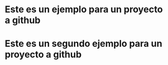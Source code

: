 # Este es un ejemplo para un proyecto a github
# Este es un segundo ejemplo para un proyecto a github